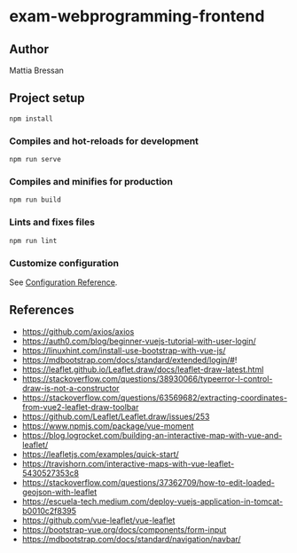 # exam-webprogramming-frontend

## Author
Mattia Bressan
## Project setup
```
npm install
```

### Compiles and hot-reloads for development
```
npm run serve
```

### Compiles and minifies for production
```
npm run build
```

### Lints and fixes files
```
npm run lint
```

### Customize configuration
See [Configuration Reference](https://cli.vuejs.org/config/).



## References
* https://github.com/axios/axios
* https://auth0.com/blog/beginner-vuejs-tutorial-with-user-login/
* https://linuxhint.com/install-use-bootstrap-with-vue-js/
* https://mdbootstrap.com/docs/standard/extended/login/#!
* https://leaflet.github.io/Leaflet.draw/docs/leaflet-draw-latest.html
* https://stackoverflow.com/questions/38930066/typeerror-l-control-draw-is-not-a-constructor
* https://stackoverflow.com/questions/63569682/extracting-coordinates-from-vue2-leaflet-draw-toolbar
* https://github.com/Leaflet/Leaflet.draw/issues/253
* https://www.npmjs.com/package/vue-moment
* https://blog.logrocket.com/building-an-interactive-map-with-vue-and-leaflet/
* https://leafletjs.com/examples/quick-start/
* https://travishorn.com/interactive-maps-with-vue-leaflet-5430527353c8
* https://stackoverflow.com/questions/37362709/how-to-edit-loaded-geojson-with-leaflet
* https://escuela-tech.medium.com/deploy-vuejs-application-in-tomcat-b0010c2f8395
* https://github.com/vue-leaflet/vue-leaflet
* https://bootstrap-vue.org/docs/components/form-input
* https://mdbootstrap.com/docs/standard/navigation/navbar/



